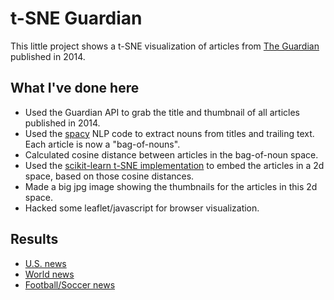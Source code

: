 # t-SNE Guardian
This little project shows a t-SNE visualization of articles from [The Guardian](guardian.co.uk) published in 2014.

## What I've done here
- Used the Guardian API to grab the title and thumbnail of all articles published in 2014.
- Used the [spacy](https://honnibal.github.io/spaCy/) NLP code to extract nouns from titles and trailing text.  Each article is now a "bag-of-nouns".
- Calculated cosine distance between articles in the bag-of-noun space.
- Used the [scikit-learn t-SNE implementation](http://scikit-learn.org/stable/modules/generated/sklearn.manifold.TSNE.html) to embed the articles in a 2d space, based on those cosine distances.
- Made a big jpg image showing the thumbnails for the articles in this 2d space.
- Hacked some leaflet/javascript for browser visualization.

## Results
- [U.S. news](http://rkeisler.github.io/tsne_guardian/us/)
- [World news](http://rkeisler.github.io/tsne_guardian/world/)
- [Football/Soccer news](http://rkeisler.github.io/tsne_guardian/football/)
 
